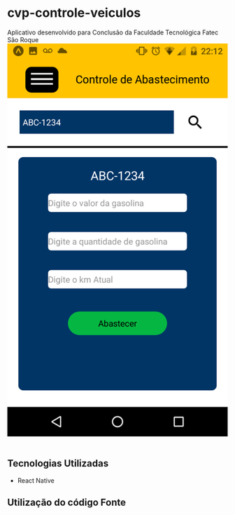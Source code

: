 # cvp-controle-veiculos
Aplicativo desenvolvido para Conclusão da Faculdade Tecnológica Fatec São Roque
<img src="https://github.com/robertsilva4/cvp-controle-veiculos/blob/main/abastecer.png"></img>
<img src=""></img>
## Tecnologias Utilizadas
- React Native
## Utilização do código Fonte
